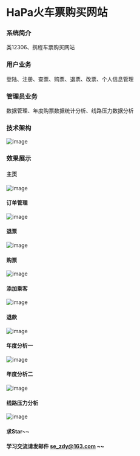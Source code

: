 # HaPa火车票购买网站

### 系统简介 
类12306、携程车票购买网站 
### 用户业务 
登陆、注册、查票、购票、退票、改票、个人信息管理
### 管理员业务 
数据管理、年度购票数据统计分析、线路压力数据分析
### 技术架构 
![image](https://github.com/CharlesHaPa/JavaWeb-BigData-HaPa/blob/master/display/frame.png)
### 效果展示
#### 主页
![image](https://github.com/CharlesHaPa/JavaWeb-BigData-HaPa/blob/master/display/1.PNG)
#### 订单管理
![image](https://github.com/CharlesHaPa/JavaWeb-BigData-HaPa/blob/master/display/2.PNG)
#### 退票
![image](https://github.com/CharlesHaPa/JavaWeb-BigData-HaPa/blob/master/display/3.PNG)
#### 购票
![image](https://github.com/CharlesHaPa/JavaWeb-BigData-HaPa/blob/master/display/4.PNG)
#### 添加乘客
![image](https://github.com/CharlesHaPa/JavaWeb-BigData-HaPa/blob/master/display/5.PNG)
#### 退款
![image](https://github.com/CharlesHaPa/JavaWeb-BigData-HaPa/blob/master/display/6.PNG)
#### 年度分析一
![image](https://github.com/CharlesHaPa/JavaWeb-BigData-HaPa/blob/master/display/7.PNG)
#### 年度分析二
![image](https://github.com/CharlesHaPa/JavaWeb-BigData-HaPa/blob/master/display/8.PNG)
#### 线路压力分析
![image](https://github.com/CharlesHaPa/JavaWeb-BigData-HaPa/blob/master/display/9.PNG)

#### 求Star~~
#### 学习交流请发邮件 se_zdy@163.com ~~
